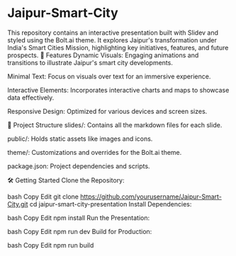 # Jaipur-Smart-City
This repository contains an interactive presentation built with Slidev and styled using the Bolt.ai theme. It explores Jaipur's transformation under India's Smart Cities Mission, highlighting key initiatives, features, and future prospects.
🚀 Features
Dynamic Visuals: Engaging animations and transitions to illustrate Jaipur's smart city developments.

Minimal Text: Focus on visuals over text for an immersive experience.

Interactive Elements: Incorporates interactive charts and maps to showcase data effectively.

Responsive Design: Optimized for various devices and screen sizes.​

📂 Project Structure
slides/: Contains all the markdown files for each slide.

public/: Holds static assets like images and icons.

theme/: Customizations and overrides for the Bolt.ai theme.

package.json: Project dependencies and scripts.​

🛠️ Getting Started
Clone the Repository:

bash
Copy
Edit
git clone https://github.com/yourusername/Jaipur-Smart-City.git
cd jaipur-smart-city-presentation
Install Dependencies:

bash
Copy
Edit
npm install
Run the Presentation:

bash
Copy
Edit
npm run dev
Build for Production:

bash
Copy
Edit
npm run build
